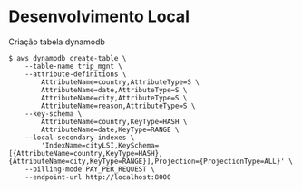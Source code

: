 # Desenvolvimento Local
  
Criação tabela dynamodb

    $ aws dynamodb create-table \
        --table-name trip_mgnt \
        --attribute-definitions \
            AttributeName=country,AttributeType=S \ 
            AttributeName=date,AttributeType=S \
            AttributeName=city,AttributeType=S \
            AttributeName=reason,AttributeType=S \
        --key-schema \
            AttributeName=country,KeyType=HASH \ 
            AttributeName=date,KeyType=RANGE \
        --local-secondary-indexes \
            'IndexName=cityLSI,KeySchema=[{AttributeName=country,KeyType=HASH},{AttributeName=city,KeyType=RANGE}],Projection={ProjectionType=ALL}' \
        --billing-mode PAY_PER_REQUEST \
        --endpoint-url http://localhost:8000